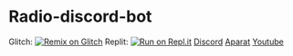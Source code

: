 # Radio-discord-bot
 Glitch: [![Remix on Glitch](https://cdn.glitch.com/2703baf2-b643-4da7-ab91-7ee2a2d00b5b%2Fremix-button.svg)](https://glitch.com/edit/#!/import/github/Mohammad-mahdi2040/Radio-discord-bot)
Replit: [![Run on Repl.it](https://repl.it/badge/github/SudhanPlayz/Discord-MusicBot)](https://repl.it/github/Mohammad-mahdi2040/Radio-discord-bot)
[Discord](https://discord.gg/TAJWJR9f2S)
[Aparat](https://www.aparat.com/mohammad.mahdi2040)
[Youtube](https://www.youtube.com/channel/UC0ArbA5_6iLKvcN4qA8UQIg)
